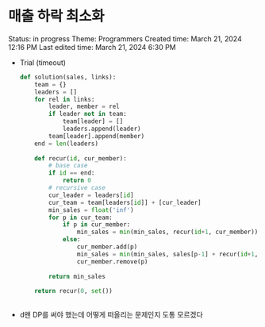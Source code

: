 # 매출 하락 최소화

Status: in progress
Theme: Programmers
Created time: March 21, 2024 12:16 PM
Last edited time: March 21, 2024 6:30 PM

- Trial (timeout)
    
    ```python
    def solution(sales, links):
        team = {}
        leaders = []
        for rel in links:
            leader, member = rel
            if leader not in team:
                team[leader] = []
                leaders.append(leader)
            team[leader].append(member)
        end = len(leaders)
            
        def recur(id, cur_member):
            # base case 
            if id == end:
                return 0
            # recursive case
            cur_leader = leaders[id]
            cur_team = team[leaders[id]] + [cur_leader]
            min_sales = float('inf')
            for p in cur_team:
                if p in cur_member:
                    min_sales = min(min_sales, recur(id+1, cur_member))
                else:
                    cur_member.add(p)
                    min_sales = min(min_sales, sales[p-1] + recur(id+1, cur_member))
                    cur_member.remove(p)
                
            return min_sales
        
        return recur(0, set())
          
    ```
    
- d왠 DP를 써야 했는데 어떻게 떠올리는 문제인지 도통 모르겠다